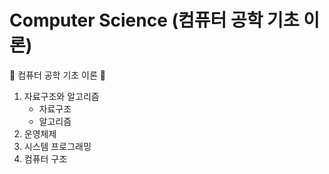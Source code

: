 # Computer Science (컴퓨터 공학 기초 이론)

👻 컴퓨터 공학 기초 이론 👻

1. 자료구조와 알고리즘
   - 자료구조
   - 알고리즘
2. 운영체제
3. 시스템 프로그래밍
4. 컴퓨터 구조
